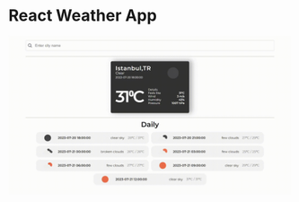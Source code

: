 # React Weather App

![](https://github.com/MuCoderr/React-Projects/blob/main/React-Patika/odev3-weather/weather-app.gif)
